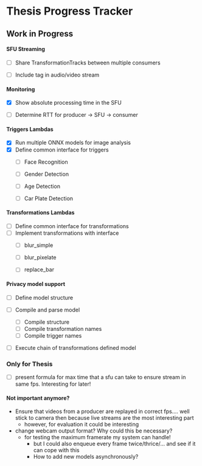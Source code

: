 # Thesis Progress Tracker

## Work in Progress

#### SFU Streaming
- [ ] Share TransformationTracks between multiple consumers
- [ ] Include tag in audio/video stream


#### Monitoring
- [x] Show absolute processing time in the SFU
- [ ] Determine RTT for producer &#8594; SFU &#8594; consumer


#### Triggers Lambdas
- [x] Run multiple ONNX models for image analysis
- [x] Define common interface for triggers
  - [ ] Face Recognition
  - [ ] Gender Detection
  - [ ] Age Detection
  - [ ] Car Plate Detection


#### Transformations Lambdas
- [ ] Define common interface for transformations
- [ ] Implement transformations with interface
  - [ ] blur_simple
  - [ ] blur_pixelate
  - [ ] replace_bar


#### Privacy model support
- [ ] Define model structure
- [ ] Compile and parse model
  - [ ] Compile structure
  - [ ] Compile transformation names
  - [ ] Compile trigger names
- [ ] Execute chain of transformations defined model


### Only for Thesis
- [ ] present formula for max time that a sfu can take to ensure stream in same fps. Interesting for later!</span>


#### Not important anymore?
    
- Ensure that videos from a producer are replayed in correct fps.... well stick to camera then because live streams are the most interesting part
  - however, for evaluation it could be interesting
- change webcam output format? Why could this be necessary?
  - for testing the maximum framerate my system can handle!
    - but I could also enqueue every frame twice/thrice/... and see if it can cope with this
    - How to add new models asynchronously?
